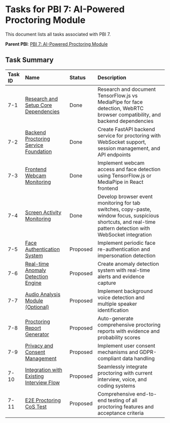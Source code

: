 # Tasks for PBI 7: AI-Powered Proctoring Module

This document lists all tasks associated with PBI 7.

**Parent PBI**: [PBI 7: AI-Powered Proctoring Module](./prd.md)

## Task Summary

| Task ID | Name                                     | Status   | Description                        |
| :------ | :--------------------------------------- | :------- | :--------------------------------- |
| 7-1     | [Research and Setup Core Dependencies](./7-1.md) | Done | Research and document TensorFlow.js vs MediaPipe for face detection, WebRTC browser compatibility, and backend dependencies |
| 7-2     | [Backend Proctoring Service Foundation](./7-2.md) | Done | Create FastAPI backend service for proctoring with WebSocket support, session management, and API endpoints |
| 7-3     | [Frontend Webcam Monitoring](./7-3.md) | Done | Implement webcam access and face detection using TensorFlow.js or MediaPipe in React frontend |
| 7-4     | [Screen Activity Monitoring](./7-4.md) | Done | Develop browser event monitoring for tab switches, copy-paste, window focus, suspicious shortcuts, and real-time pattern detection with WebSocket integration |
| 7-5     | [Face Authentication System](./7-5.md) | Proposed | Implement periodic face re-authentication and impersonation detection |
| 7-6 | [Real-time Anomaly Detection Engine](./7-6.md) | Proposed | Create anomaly detection system with real-time alerts and evidence capture |
| 7-7 | [Audio Analysis Module (Optional)](./7-7.md) | Proposed | Implement background voice detection and multiple speaker identification |
| 7-8 | [Proctoring Report Generator](./7-8.md) | Proposed | Auto-generate comprehensive proctoring reports with evidence and probability scores |
| 7-9 | [Privacy and Consent Management](./7-9.md) | Proposed | Implement user consent mechanisms and GDPR-compliant data handling |
| 7-10 | [Integration with Existing Interview Flow](./7-10.md) | Proposed | Seamlessly integrate proctoring with current interview, voice, and coding systems |
| 7-11 | [E2E Proctoring CoS Test](./7-11.md) | Proposed | Comprehensive end-to-end testing of all proctoring features and acceptance criteria | 